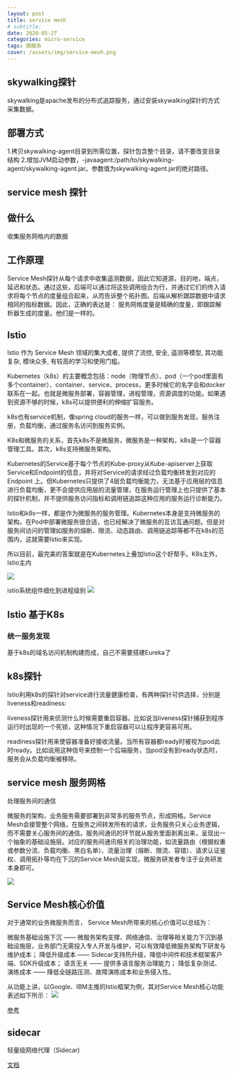 ```yaml
---
layout: post
title: service mesh
# subtitle:
date: 2020-05-27
categories: micro-service
tags: 微服务
cover: /assets/img/service-mesh.png
---
```




## skywalking探针

skywalking是apache发布的分布式追踪服务，通过安装skywalking探针的方式采集数据。

## 部署方式
1.拷贝skywalking-agent目录到所需位置，探针包含整个目录，请不要改变目录结构
2.增加JVM启动参数，-javaagent:/path/to/skywalking-agent/skywalking-agent.jar。参数值为skywalking-agent.jar的绝对路径。


## service mesh 探针

## 做什么
收集服务网格内的数据

## 工作原理
Service Mesh探针从每个请求中收集遥测数据，因此它知道源，目的地，端点，延迟和状态。通过这些，后端可以通过将这些调用组合为行，并通过它们的传入请求将每个节点的度量组合起来，从而告诉整个拓扑图。后端从解析跟踪数据中请求相同的指标数据。因此，正确的表达是： 服务网格度量是精确的度量，即跟踪解析器生成的度量。他们是一样的。


## Istio 

Istio 作为 Service Mesh 领域的集大成者, 提供了流控, 安全, 遥测等模型, 其功能复杂, 模块众多, 有较高的学习和使用门槛。

Kubernetes（k8s）的主要概念包括：node（物理节点）、pod（一个pod里面有多个container）、container、service、process，更多时候它的名字会和docker联系在一起。也就是微服务部署，容器管理，进程管理，资源调度的功能。如果遇到资源不够的时候，k8s可以提供便利的伸缩扩容服务。

k8s也有service机制，像spring cloud的服务一样，可以做到服务发现，服务注册，负载均衡，通过服务名访问到服务实例。

K8s和微服务的关系，首先k8s不是微服务，微服务是一种架构，k8s是一个容器管理工具。其次，k8s支持微服务架构。

Kubernetes的Service基于每个节点的Kube-proxy从Kube-apiserver上获取Service和Endpoint的信息，并将对Service的请求经过负载均衡转发到对应的 Endpoint 上。但Kubernetes只提供了4层负载均衡能力，无法基于应用层的信息进行负载均衡，更不会提供应用层的流量管理，在服务运行管理上也只提供了基本的探针机制，并不提供服务访问指标和调用链追踪这种应用的服务运行诊断能力。

Istio和k8s一样，都是作为微服务的服务管理。Kubernetes本身是支持微服务的架构，在Pod中部署微服务很合适，也已经解决了微服务的互访互通问题。但是对服务间访问的管理如服务的熔断、限流、动态路由、调用链追踪等都不在k8s的范围内，这就需要Istio来实现。

所以目前，最完美的答案就是在Kubernetes上叠加Istio这个好帮手。K8s主外，Istio主内


![](https://tva1.sinaimg.cn/large/007S8ZIlly1gf6tjv4ro2j30x60hkwh8.jpg)


istio系统组件细化到进程级别
![](https://tva1.sinaimg.cn/large/007S8ZIlly1gf5yy7uzfxj318d0u0q80.jpg)

## Istio 基于K8s
### 统一服务发现

基于k8s的域名访问机制构建而成，自己不需要搭建Eureka了

## 

## k8s探针
Istio利用k8s的探针对service进行流量健康检查，有两种探针可供选择，分别是liveness和readiness:

liveness探针用来侦测什么时候需要重启容器。比如说当liveness探针捕获到程序运行时出现的一个死锁，这种情况下重启容器可以让程序更容易可用。

readiness探针用来使容器准备好接收流量。当所有容器都ready时被视为pod此时ready。比如说用这种信号来控制一个后端服务，当pod没有到ready状态时，服务会从负载均衡被移除。

## service mesh 服务网格

处理服务间的通信

微服务的架构，业务服务需要部署到非常多的服务节点，形成网格。Service Mesh会接管整个网络，在服务之间转发所有的请求，业务服务只关心业务逻辑，而不需要关心服务间的通信。服务间通讯的环节就从服务里面剥离出来，呈现出一个抽象的基础设施层。对应的服务间通讯相关的治理功能，如流量路由（根据权重或参数分流、负载均衡、黑白名单）、流量治理（熔断、限流、容错）、请求认证鉴权、调用拓扑等均在下沉的Service Mesh层实现，微服务研发者专注于业务研发本身即可。

![](https://tva1.sinaimg.cn/large/007S8ZIlly1gf7599cdsyj30hs0bgq4u.jpg)


## Service Mesh核心价值
对于通常的业务微服务而言， Service Mesh所带来的核心价值可以总结为：

微服务基础设施下沉 —— 微服务架构支撑、网络通信、治理等相关能力下沉到基础设施层，业务部门无需投入专人开发与维护，可以有效降低微服务架构下研发与维护成本；
降低升级成本 —— Sidecar支持热升级，降低中间件和技术框架客户端、SDK升级成本；
语言无关 —— 提供多语言服务治理能力；
降低复杂测试、演练成本 —— 降低全链路压测、故障演练成本和业务侵入性。

从功能上讲，以Google、IBM主推的Istio框架为例，其对Service Mesh核心功能表述如下所示：
![](https://tva1.sinaimg.cn/large/007S8ZIlgy1gf759v8a0ij322j0u0woy.jpg)

[参考](https://sq.163yun.com/blog/article/375816037999161344)


## sidecar
轻量级网络代理（Sidecar)

[文档](https://yq.aliyun.com/articles/707679)